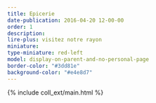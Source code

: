 ```yaml
---
title: Epicerie
date-publication: 2016-04-20 12-00-00
order: 1
description: 
lire-plus: visitez notre rayon
miniature:
type-miniature: red-left
model: display-on-parent-and-no-personal-page
border-color: "#3dd81e"
background-color: "#e4e8d7"
---
```




{% include coll_ext/main.html %}

